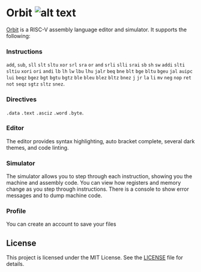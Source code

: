 # Orbit ![alt text](https://raw.githubusercontent.com/aidan-d123/orbit/main/public/favicons/favicon.ico "Orbit Logo")


[Orbit](https://orbit.adempsey.me/) is a RISC-V assembly language editor and simulator. It supports the following: 


### Instructions
`add`, `sub`, `sll` `slt` `sltu` `xor` `srl` `sra` `or` `and` `srli` `slli` `srai` `sb` `sh` `sw` `addi` `slti` `sltiu` `xori` `ori` `andi` `lb` `lh` `lw` `lbu` `lhu` `jalr` `beq` `bne` `blt` `bge` `bltu` `bgeu` `jal` `auipc` `lui` `beqz` `bgez` `bgt` `bgtu` `bgtz` `ble` `bleu` `blez` `bltz` `bnez` `j` `jr` `la` `li` `mv` `neg` `nop` `ret` `not` `seqz` `sgtz` `sltz` `snez`. 

### Directives 
`.data` `.text` `.asciz` `.word` `.byte`. 


### Editor

The editor provides syntax highlighting, auto bracket complete, several dark themes, and code linting. 
### Simulator
The simulator allows you to step through each instruction, showing you the machine and assembly code. You can view how registers and memory change as you step through instructions. There is a console to show error messages and to dump machine code.

### Profile

You can create an account to save your files

## License

This project is licensed under the MIT License. See the [LICENSE](https://github.com/aidan-d123/orbit/blob/main/LICENSE) file for details.
